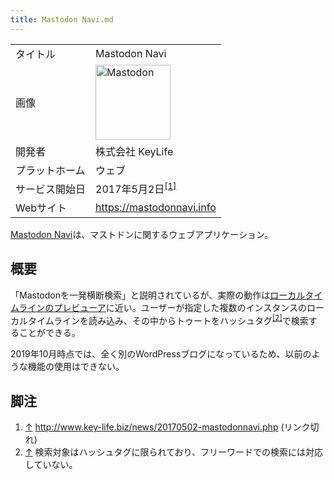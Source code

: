 ```yaml
---
title: Mastodon Navi.md
---
```

<div>

|                |                                                                                                                                                                                                                                                                                                        |
|----------------|--------------------------------------------------------------------------------------------------------------------------------------------------------------------------------------------------------------------------------------------------------------------------------------------------------|
| タイトル       | Mastodon Navi                                                                                                                                                                                                                                                                                          |
| 画像           | [<img src="/images/thumb/0/00/Mastodon_logo.png/120px-Mastodon_logo.png" srcset="/images/thumb/0/00/Mastodon_logo.png/180px-Mastodon_logo.png 1.5x, /images/0/00/Mastodon_logo.png 2x" width="120" height="120" alt="Mastodon" />](/%E3%83%95%E3%82%A1%E3%82%A4%E3%83%AB:Mastodon_logo.png "Mastodon") |
| 開発者         | 株式会社 KeyLife                                                                                                                                                                                                                                                                                       |
| プラットホーム | ウェブ                                                                                                                                                                                                                                                                                                 |
| サービス開始日 | 2017年5月2日<sup>[\[1\]](#cite_note-1)</sup>                                                                                                                                                                                                                                                           |
| Webサイト      | https://mastodonnavi.info                                                                                                                                                                                                                                                                              |

  
<a href="https://mastodonnavi.info/" rel="nofollow">Mastodon Navi</a>は、マストドンに関するウェブアプリケーション。

## 概要

「Mastodonを一発横断検索」と説明されているが、実際の動作は[ローカルタイムラインのプレビューア](/%E3%82%BF%E3%82%A4%E3%83%A0%E3%83%A9%E3%82%A4%E3%83%B3%E3%83%93%E3%83%A5%E3%83%BC%E3%82%A2 "タイムラインビューア")に近い。ユーザーが指定した複数のインスタンスのローカルタイムラインを読み込み、その中からトゥートをハッシュタグ<sup>[\[2\]](#cite_note-2)</sup>で検索することができる。

2019年10月時点では、全く別のWordPressブログになっているため、以前のような機能の使用はできない。

## 脚注

<div>

1.  [↑](#cite_ref-1) http://www.key-life.biz/news/20170502-mastodonnavi.php (リンク切れ)
2.  [↑](#cite_ref-2) 検索対象はハッシュタグに限られており、フリーワードでの検索には対応していない。

</div>

</div>
